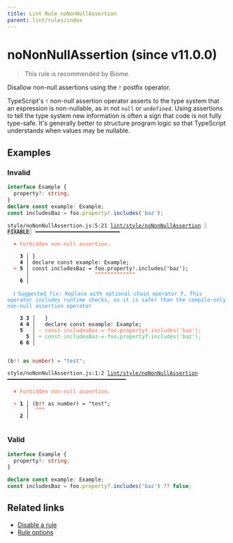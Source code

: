 ```yaml
---
title: Lint Rule noNonNullAssertion
parent: lint/rules/index
---
```


# noNonNullAssertion (since v11.0.0)

> This rule is recommended by Biome.

Disallow non-null assertions using the `!` postfix operator.

TypeScript's `!` non-null assertion operator asserts to the type system that an expression is non-nullable, as
in not `null` or `undefined`. Using assertions to tell the type system new information is often a sign that
code is not fully type-safe. It's generally better to structure program logic so that TypeScript understands
when values may be nullable.

## Examples

### Invalid

```ts
interface Example {
  property?: string;
}
declare const example: Example;
const includesBaz = foo.property!.includes('baz');
```

<pre class="language-text"><code class="language-text">style/noNonNullAssertion.js:5:21 <a href="https://biomejs.dev/lint/rules/noNonNullAssertion">lint/style/noNonNullAssertion</a> <span style="color: #000; background-color: #ddd;"> FIXABLE </span> ━━━━━━━━━━━━━━━━━━━━━━━━━━━

<strong><span style="color: Tomato;">  </span></strong><strong><span style="color: Tomato;">✖</span></strong> <span style="color: Tomato;">Forbidden non-null assertion.</span>
  
    <strong>3 │ </strong>}
    <strong>4 │ </strong>declare const example: Example;
<strong><span style="color: Tomato;">  </span></strong><strong><span style="color: Tomato;">&gt;</span></strong> <strong>5 │ </strong>const includesBaz = foo.property!.includes('baz');
   <strong>   │ </strong>                    <strong><span style="color: Tomato;">^</span></strong><strong><span style="color: Tomato;">^</span></strong><strong><span style="color: Tomato;">^</span></strong><strong><span style="color: Tomato;">^</span></strong><strong><span style="color: Tomato;">^</span></strong><strong><span style="color: Tomato;">^</span></strong><strong><span style="color: Tomato;">^</span></strong><strong><span style="color: Tomato;">^</span></strong><strong><span style="color: Tomato;">^</span></strong><strong><span style="color: Tomato;">^</span></strong><strong><span style="color: Tomato;">^</span></strong><strong><span style="color: Tomato;">^</span></strong><strong><span style="color: Tomato;">^</span></strong>
    <strong>6 │ </strong>
  
<strong><span style="color: rgb(38, 148, 255);">  </span></strong><strong><span style="color: rgb(38, 148, 255);">ℹ</span></strong> <span style="color: rgb(38, 148, 255);">Suggested fix</span><span style="color: rgb(38, 148, 255);">: </span><span style="color: rgb(38, 148, 255);">Replace with optional chain operator </span><span style="color: rgb(38, 148, 255);"><strong>?.</strong></span><span style="color: rgb(38, 148, 255);"> This operator includes runtime checks, so it is safer than the compile-only non-null assertion operator</span>
  
    <strong>3</strong> <strong>3</strong><strong> │ </strong>  }
    <strong>4</strong> <strong>4</strong><strong> │ </strong>  declare const example: Example;
    <strong>5</strong>  <strong> │ </strong><span style="color: Tomato;">-</span> <span style="color: Tomato;">c</span><span style="color: Tomato;">o</span><span style="color: Tomato;">n</span><span style="color: Tomato;">s</span><span style="color: Tomato;">t</span><span style="color: Tomato;"><span style="opacity: 0.8;">·</span></span><span style="color: Tomato;">i</span><span style="color: Tomato;">n</span><span style="color: Tomato;">c</span><span style="color: Tomato;">l</span><span style="color: Tomato;">u</span><span style="color: Tomato;">d</span><span style="color: Tomato;">e</span><span style="color: Tomato;">s</span><span style="color: Tomato;">B</span><span style="color: Tomato;">a</span><span style="color: Tomato;">z</span><span style="color: Tomato;"><span style="opacity: 0.8;">·</span></span><span style="color: Tomato;">=</span><span style="color: Tomato;"><span style="opacity: 0.8;">·</span></span><span style="color: Tomato;">f</span><span style="color: Tomato;">o</span><span style="color: Tomato;">o</span><span style="color: Tomato;">.</span><span style="color: Tomato;">p</span><span style="color: Tomato;">r</span><span style="color: Tomato;">o</span><span style="color: Tomato;">p</span><span style="color: Tomato;">e</span><span style="color: Tomato;">r</span><span style="color: Tomato;">t</span><span style="color: Tomato;">y</span><span style="color: Tomato;"><strong>!</strong></span><span style="color: Tomato;">.</span><span style="color: Tomato;">i</span><span style="color: Tomato;">n</span><span style="color: Tomato;">c</span><span style="color: Tomato;">l</span><span style="color: Tomato;">u</span><span style="color: Tomato;">d</span><span style="color: Tomato;">e</span><span style="color: Tomato;">s</span><span style="color: Tomato;">(</span><span style="color: Tomato;">'</span><span style="color: Tomato;">b</span><span style="color: Tomato;">a</span><span style="color: Tomato;">z</span><span style="color: Tomato;">'</span><span style="color: Tomato;">)</span><span style="color: Tomato;">;</span>
      <strong>5</strong><strong> │ </strong><span style="color: MediumSeaGreen;">+</span> <span style="color: MediumSeaGreen;">c</span><span style="color: MediumSeaGreen;">o</span><span style="color: MediumSeaGreen;">n</span><span style="color: MediumSeaGreen;">s</span><span style="color: MediumSeaGreen;">t</span><span style="color: MediumSeaGreen;"><span style="opacity: 0.8;">·</span></span><span style="color: MediumSeaGreen;">i</span><span style="color: MediumSeaGreen;">n</span><span style="color: MediumSeaGreen;">c</span><span style="color: MediumSeaGreen;">l</span><span style="color: MediumSeaGreen;">u</span><span style="color: MediumSeaGreen;">d</span><span style="color: MediumSeaGreen;">e</span><span style="color: MediumSeaGreen;">s</span><span style="color: MediumSeaGreen;">B</span><span style="color: MediumSeaGreen;">a</span><span style="color: MediumSeaGreen;">z</span><span style="color: MediumSeaGreen;"><span style="opacity: 0.8;">·</span></span><span style="color: MediumSeaGreen;">=</span><span style="color: MediumSeaGreen;"><span style="opacity: 0.8;">·</span></span><span style="color: MediumSeaGreen;">f</span><span style="color: MediumSeaGreen;">o</span><span style="color: MediumSeaGreen;">o</span><span style="color: MediumSeaGreen;">.</span><span style="color: MediumSeaGreen;">p</span><span style="color: MediumSeaGreen;">r</span><span style="color: MediumSeaGreen;">o</span><span style="color: MediumSeaGreen;">p</span><span style="color: MediumSeaGreen;">e</span><span style="color: MediumSeaGreen;">r</span><span style="color: MediumSeaGreen;">t</span><span style="color: MediumSeaGreen;">y</span><span style="color: MediumSeaGreen;"><strong>?</strong></span><span style="color: MediumSeaGreen;">.</span><span style="color: MediumSeaGreen;">i</span><span style="color: MediumSeaGreen;">n</span><span style="color: MediumSeaGreen;">c</span><span style="color: MediumSeaGreen;">l</span><span style="color: MediumSeaGreen;">u</span><span style="color: MediumSeaGreen;">d</span><span style="color: MediumSeaGreen;">e</span><span style="color: MediumSeaGreen;">s</span><span style="color: MediumSeaGreen;">(</span><span style="color: MediumSeaGreen;">'</span><span style="color: MediumSeaGreen;">b</span><span style="color: MediumSeaGreen;">a</span><span style="color: MediumSeaGreen;">z</span><span style="color: MediumSeaGreen;">'</span><span style="color: MediumSeaGreen;">)</span><span style="color: MediumSeaGreen;">;</span>
    <strong>6</strong> <strong>6</strong><strong> │ </strong>  
  
</code></pre>

```ts
(b!! as number) = "test";
```

<pre class="language-text"><code class="language-text">style/noNonNullAssertion.js:1:2 <a href="https://biomejs.dev/lint/rules/noNonNullAssertion">lint/style/noNonNullAssertion</a> ━━━━━━━━━━━━━━━━━━━━━━━━━━━━━━━━━━━━━━

<strong><span style="color: Tomato;">  </span></strong><strong><span style="color: Tomato;">✖</span></strong> <span style="color: Tomato;">Forbidden non-null assertion.</span>
  
<strong><span style="color: Tomato;">  </span></strong><strong><span style="color: Tomato;">&gt;</span></strong> <strong>1 │ </strong>(b!! as number) = &quot;test&quot;;
   <strong>   │ </strong> <strong><span style="color: Tomato;">^</span></strong><strong><span style="color: Tomato;">^</span></strong><strong><span style="color: Tomato;">^</span></strong>
    <strong>2 │ </strong>
  
</code></pre>

### Valid

```ts
interface Example {
  property?: string;
}

declare const example: Example;
const includesBaz = foo.property?.includes('baz') ?? false;
```

## Related links

- [Disable a rule](/linter/#disable-a-lint-rule)
- [Rule options](/linter/#rule-options)
